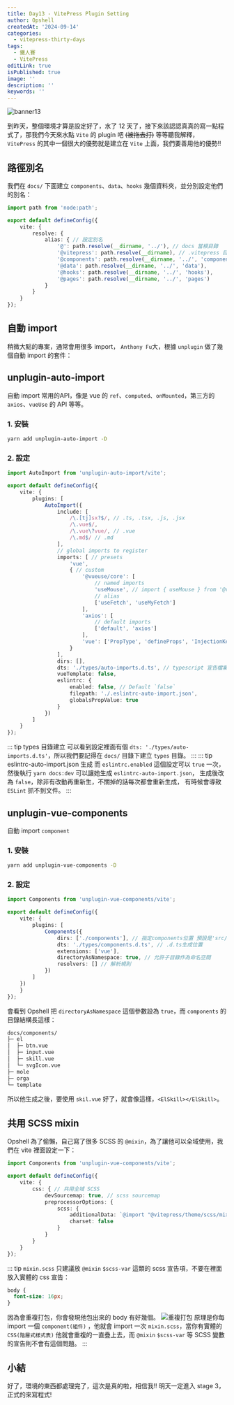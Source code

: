 ```yaml
---
title: Day13 - VitePress Plugin Setting
author: Opshell
createdAt: '2024-09-14'
categories:
  - vitepress-thirty-days
tags:
  - 鐵人賽
  - VitePress
editLink: true
isPublished: true
image: ''
description: ''
keywords: ''
---
```

![banner13](https://ithelp.ithome.com.tw/upload/images/20240914/20109918F3cxjjsPYv.png)

到昨天，整個環境才算是設定好了，水了 12 天了，接下來該認認真真的寫一點程式了，那我們今天來水點 `Vite` 的 plugin 吧 ~~(被拖去打)~~
等等聽我解釋， `VitePress` 的其中一個很大的優勢就是建立在 `Vite` 上面，我們要善用他的優勢!!

## 路徑別名
我們在 `docs/` 下面建立 `components`、`data`、`hooks` 幾個資料夾，並分別設定他們的別名：
```ts
import path from 'node:path';

export default defineConfig({
    vite: {
        resolve: {
            alias: { // 設定別名
                '@': path.resolve(__dirname, '../'), // docs 當根目錄
                '@vitepress': path.resolve(__dirname), // .vitepress 目錄
                '@components': path.resolve(__dirname, '../', 'components'),
                '@data': path.resolve(__dirname, '../', 'data'),
                '@hooks': path.resolve(__dirname, '../', 'hooks'),
                '@pages': path.resolve(__dirname, '../', 'pages')
            }
        }
    }
});
```

## 自動 import
稍微大點的專案，通常會用很多 import，
`Anthony Fu`大，根據 `unplugin` 做了幾個自動 import 的套件：

## unplugin-auto-import
自動 import 常用的API，像是 vue 的 `ref`、`computed`、`onMounted`，第三方的 `axios`、`vueUse` 的 API 等等。

### 1. 安裝
```sh
yarn add unplugin-auto-import -D
```

### 2. 設定
```ts
import AutoImport from 'unplugin-auto-import/vite';

export default defineConfig({
    vite: {
        plugins: [
            AutoImport({
                include: [
                    /\.[tj]sx?$/, // .ts, .tsx, .js, .jsx
                    /\.vue$/,
                    /\.vue\?vue/, // .vue
                    /\.md$/ // .md
                ],
                // global imports to register
                imports: [ // presets
                    'vue',
                    { // custom
                        '@vueuse/core': [
                            // named imports
                            'useMouse', // import { useMouse } from '@vueuse/core',
                            // alias
                            ['useFetch', 'useMyFetch']
                        ],
                        'axios': [
                            // default imports
                            ['default', 'axios']
                        ],
                        'vue': ['PropType', 'defineProps', 'InjectionKey', 'Ref']
                    }
                ],
                dirs: [],
                dts: './types/auto-imports.d.ts', // typescript 宣告檔案位置
                vueTemplate: false,
                eslintrc: {
                    enabled: false, // Default `false`
                    filepath: './.eslintrc-auto-import.json',
                    globalsPropValue: true
                }
            })
        ]
    }
});
```

::: tip types 目錄建立
可以看到設定裡面有個 `dts: './types/auto-imports.d.ts'`，所以我們要記得在 `docs/` 目錄下建立 `types` 目錄。
:::
::: tip eslintrc-auto-import.json 生成
而 `eslintrc.enabled` 這個設定可以 `true` 一次，然後執行 `yarn docs:dev`
可以讓她生成 `eslintrc-auto-import.json`，
生成後改為 `false`，除非有改動再重新生，不關掉的話每次都會重新生成，
有時候會導致 `ESLint` 抓不到文件。
:::

## unplugin-vue-components
自動 import `component`

### 1. 安裝
```sh
yarn add unplugin-vue-components -D
```

### 2. 設定
```ts
import Components from 'unplugin-vue-components/vite';

export default defineConfig({
    vite: {
        plugins: [
            Components({
                dirs: ['./components'], // 指定components位置 預設是'src/components'
                dts: './types/components.d.ts', // .d.ts生成位置
                extensions: ['vue'],
                directoryAsNamespace: true, // 允許子目錄作為命名空間
                resolvers: [] // 解析規則
            })
        ]
    })
    }
});
```
會看到 Opshell 把 `directoryAsNamespace` 這個參數設為 `true`，而 `components` 的目錄結構長這樣：
```sh
docs/components/
├─ el
│  ├─ btn.vue
│  ├─ input.vue
│  ├─ skill.vue
│  └─ svgIcon.vue
├─ mole
├─ orga
└─ template
```
所以他生成之後，要使用 `skil.vue` 好了，就會像這樣，`<ElSkill></ElSkill>`。

## 共用 SCSS mixin
Opshell 為了偷懶，自己寫了很多 SCSS 的 `@mixin`，為了讓他可以全域使用，我們在 vite 裡面設定一下：
```ts
import Components from 'unplugin-vue-components/vite';

export default defineConfig({
    vite: {
        css: { // 共用全域 SCSS
            devSourcemap: true, // scss sourcemap
            preprocessorOptions: {
                scss: {
                    additionalData: `@import "@vitepress/theme/scss/mixin.scss";`,
                    charset: false
                }
            }
        }
    }
});
```

::: tip
`mixin.scss` 只建議放 `@mixin` `$scss-var` 這類的 scss 宣告項，不要在裡面放入實體的 css 宣告：
```css
body {
  font-size: 16px;
}
```
因為會重複打包，你會發現他包出來的 body 有好幾個。
![重複打包](https://ithelp.ithome.com.tw/upload/images/20240914/20109918Zwv6sn30bp.png)
原理是你每 import 一個 `component(組件)` ，他就會 import 一次 `mixin.scss`，當你有實體的 `CSS(階層式樣式表)` 他就會重複的一直疊上去，而 `@mixin` `$scss-var` 等 SCSS 變數的宣告則不會有這個問題。
:::

## 小結
好了，環境的東西都處理完了，這次是真的啦，相信我!!
明天一定進入 stage 3，正式的來寫程式!
